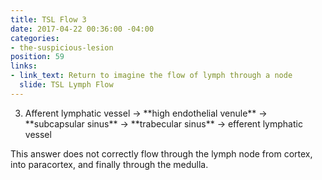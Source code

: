 ```yaml
---
title: TSL Flow 3
date: 2017-04-22 00:36:00 -04:00
categories:
- the-suspicious-lesion
position: 59
links:
- link_text: Return to imagine the flow of lymph through a node
  slide: TSL Lymph Flow
---
```


<ol start="3">
<li>Afferent lymphatic vessel → **high endothelial venule** → **subcapsular sinus** → **trabecular sinus** → efferent lymphatic vessel</li>
</ol>

This answer does not correctly flow through the lymph node from cortex, into paracortex, and finally through the medulla.